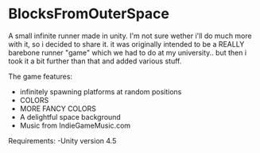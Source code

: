 BlocksFromOuterSpace
====================

A small infinite runner made in unity.
I'm not sure wether i'll do much more with it, so i decided to share it.
it was originally intended to be a REALLY barebone runner "game" which we had to do at my university.. but then i took it a bit further than that
and added various stuff.

The game features:
  - infinitely spawning platforms at random positions
  - COLORS
  - MORE FANCY COLORS
  - A delightful space background
  - Music from IndieGameMusic.com

Requirements:
  -Unity version 4.5


